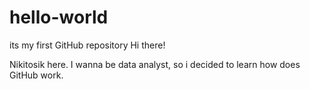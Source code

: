 # hello-world
its my first GitHub repository
Hi there!

Nikitosik here. I wanna be data analyst, so i decided to learn how does GitHub work.
